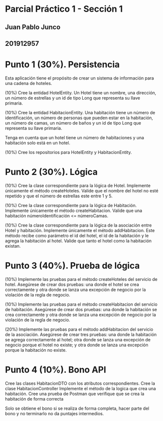 # Parcial Práctico 1 - Sección 1
## Juan Pablo Junco
## 201912957 
# Punto 1 (30%). Persistencia

Esta aplicación tiene el propósito de crear un sistema de información para una cadena de hoteles.

(10%) Cree la entidad HotelEntity. Un Hotel tiene un nombre, una dirección, un número de estrellas y un id de tipo Long que representa su llave primaria.

(10%) Cree la entidad HabitacionEntity. Una habitación tiene un número de identificación, un número de personas que pueden estar en la habitación, un número de camas, un número de baños y un id de tipo Long que representa su llave primaria.

Tenga en cuenta que un hotel tiene un número de habitaciones y una habitación solo está en un hotel.

(10%) Cree los repositorios para HotelEntity y HabitacionEntity.

# Punto 2 (30%). Lógica
		 	 	 		
			
				
					
						
(10%) Cree la clase correspondiente para la lógica de Hotel. Implemente únicamente el método createHoteles. Valide que el nombre del hotel no esté repetido y que el número de estrellas este entre 1 y 5.
						
(10%) Cree la clase correspondiente para la lógica de Habitación. Implemente únicamente el método createHabitacion. Valide que una habitación númeroIdentificación <= númeroCamas. 
					
				
			
		

(10%) Cree la clase correspondiente para la lógica de la asociación entre Hotel y habitación. Implemente únicamente el método addHabitacion. Este método recibe como parámetro el id del hotel, el id de la habitación y le agrega la habitación al hotel. Valide que tanto el hotel como la habitación existan.

# Punto 3 (40%). Prueba de lógica
(10%) Implemente las pruebas para el método createHoteles del servicio de hotel. Asegúrese de crear dos pruebas: una donde el hotel se crea correctamente y otra donde se lanza una excepción de negocio por la violación de la regla de negocio.

(10%) Implemente las pruebas para el método createHabitacion del servicio de habitación. Asegúrese de crear dos pruebas: una donde la habitación se crea correctamente y otra donde se lanza una excepción de negocio por la violación de la regla de negocio.

(20%) Implemente las pruebas para el método addHabitacion del servicio de la asociación. Asegúrese de crear tres pruebas: una donde la habitación se agrega correctamente al hotel; otra donde se lanza una excepción de negocio porque el hotel no existe; y otra donde se lanza una excepción porque la habitación no existe.

# Punto 4 (10%). Bono API
Cree las clases HabitacionDTO con los atributos correspondientes.
Cree la clase HabitacionController
Implemente el método de la logica que crea una habitación.
Cree una prueba de Postman que verifique que se crea la habitación de forma correcta

Solo se obtiene el bono si se realiza de forma completa, hacer parte del bono y no terminarlo no da puntajes intermedios.


